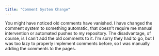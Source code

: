 ```yaml
---
title: "Comment System Change"
---
```

You might have noticed old comments have vanished.
I have changed the comment system to something automatic, that doesn't require me manual intervention or automated pushes to my repository.
The disadvantage, of course, is I can't add the old comments to it.
I'm sorry they had to go, but I was too lazy to properly implement comments before, so I was manually adding the comments to the pages.
